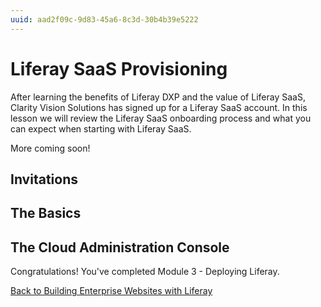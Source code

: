 ```yaml
---
uuid: aad2f09c-9d83-45a6-8c3d-30b4b39e5222
---
```

# Liferay SaaS Provisioning

After learning the benefits of Liferay DXP and the value of Liferay SaaS, Clarity Vision Solutions has signed up for a Liferay SaaS account. In this lesson we will review the Liferay SaaS onboarding process and what you can expect when starting with Liferay SaaS.

More coming soon!

## Invitations

<!-- Please use: https://docs.google.com/presentation/d/1QZ-uVKOJnyg8T2WmOqhxChBlaPww6H7C_CnuPNPzdEA/edit#slide=id.g2b413a43341_0_357 and go over in detail what people can expect -->

## The Basics

<!-- Use: https://docs.google.com/presentation/d/1QZ-uVKOJnyg8T2WmOqhxChBlaPww6H7C_CnuPNPzdEA/edit#slide=id.g2b413a43341_0_555 speaker notes. It's not necessary however to talk about not having access to system scoped features -->

## The Cloud Administration Console

<!-- Use: https://docs.google.com/presentation/d/1QZ-uVKOJnyg8T2WmOqhxChBlaPww6H7C_CnuPNPzdEA/edit#slide=id.g2b413a43341_0_774 -->

<!-- Clarity can log in to the Liferay cloud console to see real-time metrics of the cloud infrastructure and monitor activities of the environment. -->

<!-- Blur the names or use the sample image in the presentation ![Login to the Liferay cloud console.](./liferay-saas-provisioning/images/02.png) -->

<!-- The metrics and information available in the cloud console include:

* Overview - A dashboard view of your services, latest deployments, activities, and alerts.
* Services - Any custom services (i.e. client extensions) that are deployed.
* Network - Relevant specifications for the cloud infrastructure.
* Activities - A list of any environment, user, or service activities.
* Logs - Area to access application logs.
* Monitoring - Performance metrics of the application server.
* Team - List of current members who can access the console
* Settings - Relevant environment information. -->

Congratulations! You've completed Module 3 - Deploying Liferay.

[Back to Building Enterprise Websites with Liferay](../../building-enterprise-websites-with-liferay.md)
